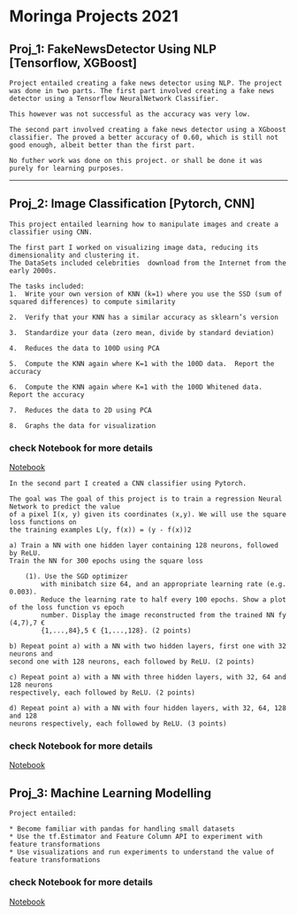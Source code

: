 <h1 style="text-color:green">Moringa Projects 2021</h2>


## Proj_1: FakeNewsDetector Using NLP [Tensorflow, XGBoost]


```
Project entailed creating a fake news detector using NLP. The project was done in two parts. The first part involved creating a fake news detector using a Tensorflow NeuralNetwork Classifier.

This however was not successful as the accuracy was very low.

The second part involved creating a fake news detector using a XGboost classifier. The proved a better accuracy of 0.60, which is still not good enough, albeit better than the first part.

No futher work was done on this project. or shall be done it was purely for learning purposes.
```

---

## Proj_2: Image Classification [Pytorch, CNN]


```
This project entailed learning how to manipulate images and create a classifier using CNN.

The first part I worked on visualizing image data, reducing its dimensionality and clustering it.
The DataSets included celebrities  download from the Internet from the early 2000s.  

The tasks included:
1.  Write your own version of KNN (k=1) where you use the SSD (sum of squared differences) to compute similarity

2.  Verify that your KNN has a similar accuracy as sklearn’s version

3.  Standardize your data (zero mean, divide by standard deviation)

4.  Reduces the data to 100D using PCA

5.  Compute the KNN again where K=1 with the 100D data.  Report the accuracy

6.  Compute the KNN again where K=1 with the 100D Whitened data.  Report the accuracy

7.  Reduces the data to 2D using PCA

8.  Graphs the data for visualization

```

### check Notebook for more details
[Notebook](02_ImagePredictions_with_NeuralNetworks\Image_Dimensionality_Reduction_&_Clustering.ipynb)

```
In the second part I created a CNN classifier using Pytorch. 

The goal was The goal of this project is to train a regression Neural Network to predict the value 
of a pixel I(x, y) given its coordinates (x,y). We will use the square loss functions on
the training examples L(y, f(x)) = (y - f(x))2

a) Train a NN with one hidden layer containing 128 neurons, followed by ReLU.
Train the NN for 300 epochs using the square loss 

    (1). Use the SGD optimizer
        with minibatch size 64, and an appropriate learning rate (e.g. 0.003). 
        Reduce the learning rate to half every 100 epochs. Show a plot of the loss function vs epoch
        number. Display the image reconstructed from the trained NN fy (4,7),7 €
        {1,...,84},5 € {1,...,128}. (2 points)

b) Repeat point a) with a NN with two hidden layers, first one with 32 neurons and
second one with 128 neurons, each followed by ReLU. (2 points)

c) Repeat point a) with a NN with three hidden layers, with 32, 64 and 128 neurons
respectively, each followed by ReLU. (2 points)

d) Repeat point a) with a NN with four hidden layers, with 32, 64, 128 and 128
neurons respectively, each followed by ReLU. (3 points)

```
### check Notebook for more details
[Notebook](02_ImagePredictions_with_NeuralNetworks\Predict_Pixel_Value.ipynb)


## Proj_3: Machine Learning Modelling 

```
Project entailed:

* Become familiar with pandas for handling small datasets
* Use the tf.Estimator and Feature Column API to experiment with feature transformations
* Use visualizations and run experiments to understand the value of feature transformations

```

### check Notebook for more details
[Notebook](03_MachineLearningModelling\Data_MachineLearning_Modelling.ipynb)
